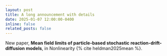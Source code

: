 ```yaml
---
layout: post
title: A long announcement with details
date: 2025-01-07 12:00:00-0400
inline: false
related_posts: false
---
```


New paper, **Mean field limits of particle-based stochastic reaction-drift-diffusion models**, in Nonlinearity {% cite heldman2025mean %}.